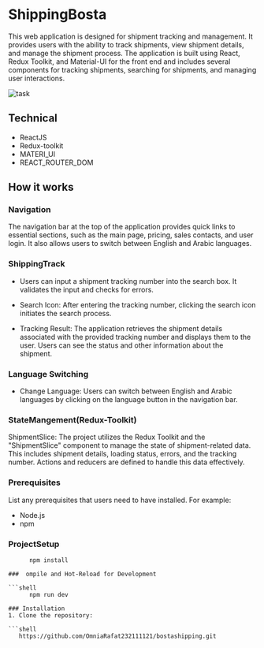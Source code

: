# ShippingBosta

This web application is designed for shipment tracking and management. It provides users with the ability to track shipments, view shipment details, and manage the shipment process. The application is built using React, Redux Toolkit, and Material-UI for the front end and includes several components for tracking shipments, searching for shipments, and managing user interactions.

![task](https://github.com/OmniaRafat232111121/bostashipping/assets/76200523/48cf0be3-496c-44b3-af6d-6a890df4683e)

## Technical
- ReactJS
- Redux-toolkit
- MATERI_UI
- REACT_ROUTER_DOM
  

## How it works

### Navigation
 The navigation bar at the top of the application provides quick links to essential sections, such as the main page, pricing, sales contacts, and user login. It also allows users to switch between English and Arabic languages.

 ### ShippingTrack

- Users can input a shipment tracking number into the search box. It validates the input and checks for errors.

- Search Icon: After entering the tracking number, clicking the search icon initiates the search process.

- Tracking Result: The application retrieves the shipment details associated with the provided tracking number and displays them to the user. Users can see the status and other information about the shipment.

###  Language Switching
- Change Language: Users can switch between English and Arabic languages by clicking on the language button in the navigation bar.

### StateMangement(Redux-Toolkit)
ShipmentSlice: The project utilizes the Redux Toolkit and the "ShipmentSlice" component to manage the state of shipment-related data. This includes shipment details, loading status, errors, and the tracking number. Actions and reducers are defined to handle this data effectively.

### Prerequisites

List any prerequisites that users need to have installed. For example:
- Node.js 
- npm 
### ProjectSetup

   ```shell
         npm install

###  ompile and Hot-Reload for Development

   ```shell
         npm run dev

### Installation
1. Clone the repository:

   ```shell
      https://github.com/OmniaRafat232111121/bostashipping.git
